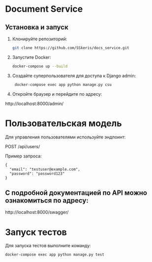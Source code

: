 # Document Service

## Установка и запуск

1. Клонируйте репозиторий:

    ```bash
    git clone https://github.com/SSkeris/docs_service.git
   
2. Запустите Docker:

    ```bash
    docker-compose up --build

3. Создайте суперпользователя для доступа к Django admin:
    
   ```bash
    docker-compose exec app python manage.py csu

4. Откройте браузер и перейдите по адресу:

http://localhost:8000/admin/

#  Пользовательская модель
Для управления пользователями используйте эндпоинт:

POST /api/users/

Пример запроса:

    {
      "email": "testuser@example.com",
      "password": "password123"
    }
## С подробной документацией по API можно ознакомиться по адресу:

http://localhost:8000/swagger/

# Запуск тестов
Для запуска тестов выполните команду:

    docker-compose exec app python manage.py test